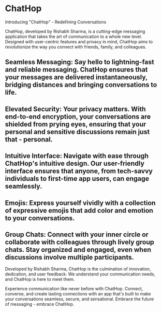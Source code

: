 # ChatHop

Introducing "ChatHop" - Redefining Conversations

ChatHop, developed by Rishabh Sharma, is a cutting-edge messaging application that takes the art of communication to a whole new level. Designed with user-centric features and privacy in mind, ChatHop aims to revolutionize the way you connect with friends, family, and colleagues.

## Seamless Messaging: Say hello to lightning-fast and reliable messaging. ChatHop ensures that your messages are delivered instantaneously, bridging distances and bringing conversations to life.

## Elevated Security: Your privacy matters. With end-to-end encryption, your conversations are shielded from prying eyes, ensuring that your personal and sensitive discussions remain just that - personal.

## Intuitive Interface: Navigate with ease through ChatHop's intuitive design. Our user-friendly interface ensures that anyone, from tech-savvy individuals to first-time app users, can engage seamlessly.

## Emojis: Express yourself vividly with a collection of expressive emojis that add color and emotion to your conversations.

## Group Chats: Connect with your inner circle or collaborate with colleagues through lively group chats. Stay organized and engaged, even when discussions involve multiple participants.

Developed by Rishabh Sharma, ChatHop is the culmination of innovation, dedication, and user feedback. We understand your communication needs, and ChatHop is here to meet them.

Experience communication like never before with ChatHop. Connect, converse, and create lasting connections with an app that's built to make your conversations seamless, secure, and sensational. Embrace the future of messaging - embrace ChatHop.
